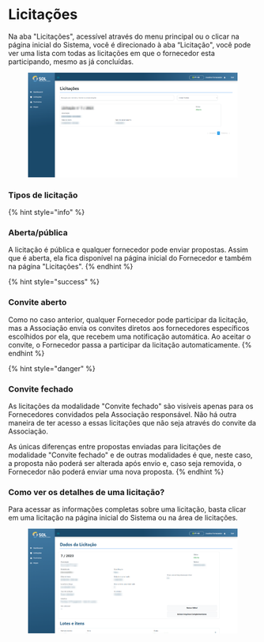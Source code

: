 # Licitações

Na aba "Licitações", acessível através do menu principal ou o clicar na página inicial do Sistema, você é direcionado à aba “Licitação", você pode ver uma lista com todas as licitações em que o fornecedor esta participando, mesmo as já concluídas.

<figure><img src="../../../.gitbook/assets/licit-forn.png" alt=""><figcaption></figcaption></figure>

### Tipos de licitação

{% hint style="info" %}
### Aberta/pública

A licitação é pública e qualquer fornecedor pode enviar propostas. Assim que é aberta, ela fica disponível na página inicial do Fornecedor e também na página "Licitações".
{% endhint %}

{% hint style="success" %}
### Convite aberto

Como no caso anterior, qualquer Fornecedor pode participar da licitação, mas a Associação envia os convites diretos aos fornecedores específicos escolhidos por ela, que recebem uma notificação automática. Ao aceitar o convite, o Fornecedor passa a participar da licitação automaticamente.
{% endhint %}

{% hint style="danger" %}
### Convite fechado

As licitações da modalidade "Convite fechado" são visíveis apenas para os Fornecedores convidados pela Associação responsável. Não há outra maneira de ter acesso a essas licitações que não seja através do convite da Associação.&#x20;

As únicas diferenças entre propostas enviadas para licitações de modalidade "Convite fechado" e de outras modalidades é que, neste caso, a proposta não poderá ser alterada após envio e, caso seja removida, o Fornecedor não poderá enviar uma nova proposta.
{% endhint %}

### Como ver os detalhes de uma licitação?

Para acessar as informações completas sobre uma licitação, basta clicar em uma licitação na página inicial do Sistema ou na área de licitações.

<figure><img src="../../../.gitbook/assets/dado-licit-forn.png" alt=""><figcaption></figcaption></figure>
